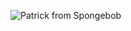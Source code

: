 ![Patrick from Spongebob](https://images-na.ssl-images-amazon.com/images/I/41XyE6W5ofL._AC_SX355_.jpg)
